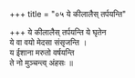 +++
title = "०५ ये कीलालैस् तर्पयन्ति"

+++
ये कीलालैस् तर्पयन्ति ये घृतेन  
ये वा वयो मेदसा संसृजन्ति ।  
य ईशाना मरुतो वर्षयन्ति  
ते नो मुञ्चन्त्व् अंहसः ॥